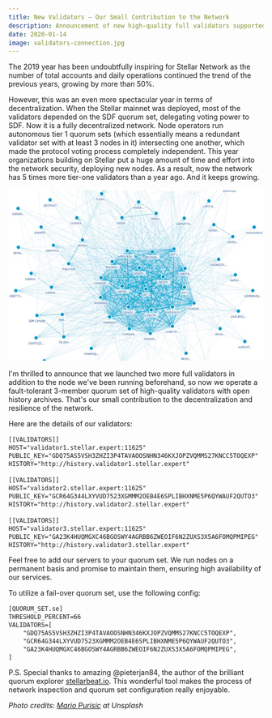 ```yaml
---
title: New Validators – Our Small Contribution to the Network
description: Announcement of new high-quality full validators supported by StellarExpert.
date: 2020-01-14
image: validators-connection.jpg 
---
```


The 2019 year has been undoubtfully inspiring for Stellar Network as the number
of total accounts and daily operations continued the trend of the previous years,
growing by more than 50%. 

However, this was an even more spectacular year in
terms of decentralization. When the Stellar mainnet was deployed, most of
the validators depended on the SDF quorum set, delegating voting power to SDF.
Now it is a fully decentralized network. Node operators run autonomous tier 1
quorum sets (which essentially means a redundant validator set with at least
3 nodes in it) intersecting one another, which made the protocol voting process
completely independent. This year organizations building on Stellar put a huge
amount of time and effort into the network security, deploying new nodes.
As a result, now the network has 5 times more tier-one validators than a year
ago. And it keeps growing.

![Awesome validators visualization from stellarbeat.io](stellar-quorum-intersection-stellabeat.jpg)

I'm thrilled to announce that we launched two more full validators in addition
to the node we've been running beforehand, so now we operate a
fault-tolerant 3-member quorum set of high-quality validators with open history
archives. That's our small contribution to the decentralization and resilience
of the network.

Here are the details of our validators:

```
[[VALIDATORS]]
HOST="validator1.stellar.expert:11625"
PUBLIC_KEY="GDQ75AS5VSH3ZHZI3P4TAVAOOSNHN346KXJOPZVQMMS27KNCC5TOQEXP"
HISTORY="http://history.validator1.stellar.expert"

[[VALIDATORS]]
HOST="validator2.stellar.expert:11625"
PUBLIC_KEY="GCR64G344LXYVUD7523XGMMM2OEB4E6SPLIBHXNME5P6QYWAUF2QUTO3"
HISTORY="http://history.validator2.stellar.expert"

[[VALIDATORS]]
HOST="validator3.stellar.expert:11625"
PUBLIC_KEY="GA23K4HUQMGXC46BGOSWY4AGRBB6ZWEOIF6N2ZUXS3X5A6FOMQPMIPEG"
HISTORY="http://history.validator3.stellar.expert"
```

Feel free to add our servers to your quorum set. 
We run nodes on a permanent basis and promise to maintain them, ensuring high
availability of our services.

To utilize a fail-over quorum set, use the following config:

```
[QUORUM_SET.se]
THRESHOLD_PERCENT=66
VALIDATORS=[
    "GDQ75AS5VSH3ZHZI3P4TAVAOOSNHN346KXJOPZVQMMS27KNCC5TOQEXP",
    "GCR64G344LXYVUD7523XGMMM2OEB4E6SPLIBHXNME5P6QYWAUF2QUTO3",
    "GA23K4HUQMGXC46BGOSWY4AGRBB6ZWEOIF6N2ZUXS3X5A6FOMQPMIPEG",
]
```

P.S. Special thanks to amazing @pieterjan84, the author of the brilliant quorum
explorer [stellarbeat.io](https://stellarbeat.io/quorum-monitor/GDQ75AS5VSH3ZHZI3P4TAVAOOSNHN346KXJOPZVQMMS27KNCC5TOQEXP?center=1).
This wonderful tool makes the process of network inspection and quorum set 
configuration really enjoyable.

*Photo credits: [Mario Purisic](https://unsplash.com/@mariopurisic) at Unsplash*